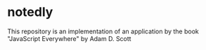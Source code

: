 # notedly

This repository is an implementation of an application by the book 
"JavaScript Everywhere" by Adam D. Scott
